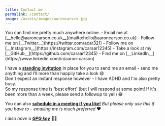 ```yaml
---
title: Contact me
permalink: /contact/
image: /assets/images/aaroncarson.jpg
---
```

<link href="https://assets.calendly.com/assets/external/widget.css" rel="stylesheet">
<script src="https://assets.calendly.com/assets/external/widget.js" type="text/javascript"></script>

<div class="row my-auto align-items-center flex-grow-1 overflow-auto flex-row">
<div class="my-4 lead text-justify" markdown="1">
  You can find me pretty much anywhere online.
  - Email me at [__hello@aaroncarson.co.uk__](mailto:hello@aaroncarson.co.uk)
  - Follow me on [__Twitter__](https://twitter.com/acar321)
  - Follow me on [__Instagram__](https://instagram.com/caraar12345)
  - Take a look at my [__GitHub__](https://github.com/caraar12345)
  - Find me on [__LinkedIn__](https://www.linkedin.com/in/aaron-carson)

  I have a [**standing invitation**](/contact/standing-invitation) in place for you to send me an email - send me anything and I'll more than happily take a look 😄  
  Don't expect an instant response however - I have ADHD and I'm also pretty busy.  
  So my response time is 'best effort' (but I will respond at some point! If it's been more than a week, please send a followup to yell) 😁

  You can also <a href="" onclick="Calendly.initPopupWidget({url: 'https://calendly.com/aaroncarson?hide_landing_page_details=1'});return false;">__schedule in a meeting if you like!__</a> _But please only use this if you have to - emailing me is much preferred_ ♥️

  _I also have a [__GPG key__](https://keys.openpgp.org/vks/v1/by-fingerprint/93BADDC3FE56CDAB908E9096303C76F0807676E2)_ 🤫🥷
</div>
</div>